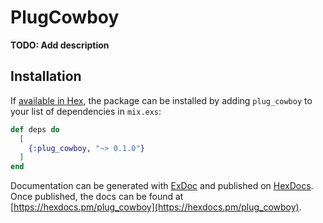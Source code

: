 # PlugCowboy

**TODO: Add description**

## Installation

If [available in Hex](https://hex.pm/docs/publish), the package can be installed
by adding `plug_cowboy` to your list of dependencies in `mix.exs`:

```elixir
def deps do
  [
    {:plug_cowboy, "~> 0.1.0"}
  ]
end
```

Documentation can be generated with [ExDoc](https://github.com/elixir-lang/ex_doc)
and published on [HexDocs](https://hexdocs.pm). Once published, the docs can
be found at [https://hexdocs.pm/plug_cowboy](https://hexdocs.pm/plug_cowboy).

